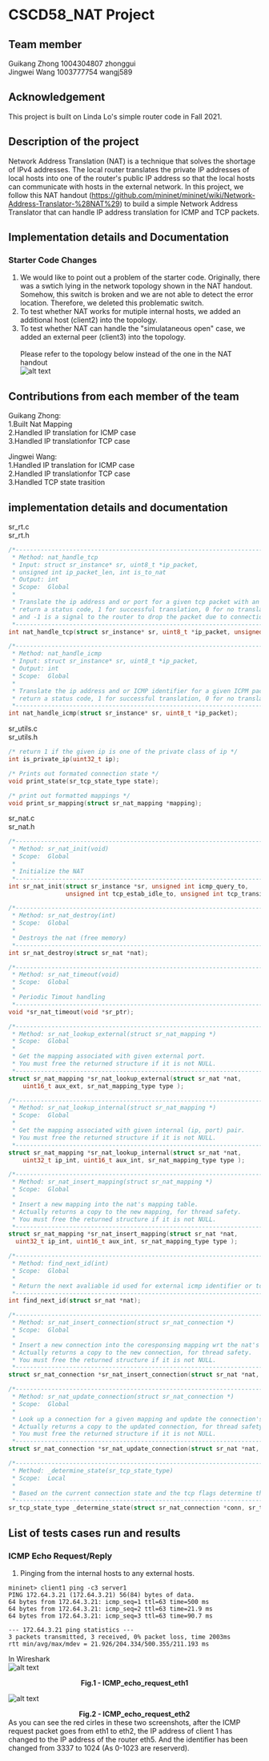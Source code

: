 # CSCD58_NAT Project

## Team member
Guikang Zhong 1004304807 zhonggui<br>
Jingwei Wang 1003777754 wangj589<br>

## Acknowledgement
This project is built on Linda Lo's simple router code in Fall 2021.

## Description of the project
Network Address Translation (NAT) is a technique that solves the shortage of IPv4 addresses. The local router translates the private IP addresses of local hosts into one of the router's public IP address so that the local hosts can communicate with hosts in the external network. In this project, we follow this NAT handout (https://github.com/mininet/mininet/wiki/Network-Address-Translator-%28NAT%29) to build a simple Network Address Translator that can handle IP address translation for ICMP and TCP packets. 

## Implementation details and Documentation

### Starter Code Changes
1. We would like to point out a problem of the starter code. Originally, there was a swtich lying in the network topology shown in the NAT handout. Somehow, this switch is broken and we are not able to detect the error location. Therefore, we deleted this problematic switch.<br>
2. To test whether NAT works for mutiple internal hosts, we added an additional host (client2) into the topology.<br>
3. To test whether NAT can handle the "simulataneous open" case, we added an external peer (client3) into the topology.<br><br>
Please refer to the topology below instead of the one in the NAT handout<br>
![alt text](/images/modified_topology.svg "modified topology")

## Contributions from each member of the team
Guikang Zhong:<br>
1.Built Nat Mapping<br>
2.Handled IP translation for ICMP case<br>
3.Handled IP translationfor TCP case<br>

Jingwei Wang:<br>
1.Handled IP translation for ICMP case<br>
2.Handled IP translationfor TCP case<br>
3.Handled TCP state trasition<br>



## implementation details and documentation
sr_rt.c<br>
sr_rt.h<br>
```C
/*---------------------------------------------------------------------
 * Method: nat_handle_tcp
 * Input: struct sr_instance* sr, uint8_t *ip_packet,
 * unsigned int ip_packet_len, int is_to_nat
 * Output: int
 * Scope:  Global
 *
 * Translate the ip address and or port for a given tcp packet with an ip header,
 * return a status code, 1 for successful translation, 0 for no translation required
 * and -1 is a signal to the router to drop the packet due to connection no found or timeout.
 *---------------------------------------------------------------------*/
int nat_handle_tcp(struct sr_instance* sr, uint8_t *ip_packet, unsigned int ip_packet_len, int is_to_nat);

/*---------------------------------------------------------------------
 * Method: nat_handle_icmp
 * Input: struct sr_instance* sr, uint8_t *ip_packet,
 * Output: int
 * Scope:  Global
 *
 * Translate the ip address and or ICMP identifier for a given ICPM packet with an ip header,
 * return a status code, 1 for successful translation, 0 for no translation required.
 *---------------------------------------------------------------------*/
int nat_handle_icmp(struct sr_instance* sr, uint8_t *ip_packet);
```

sr_utils.c<br>
sr_utils.h<br>
```C
/* return 1 if the given ip is one of the private class of ip */
int is_private_ip(uint32_t ip);

/* Prints out formated connection state */
void print_state(sr_tcp_state_type state);

/* print out formatted mappings */
void print_sr_mapping(struct sr_nat_mapping *mapping);
```

sr_nat.c<br>
sr_nat.h<br>
```C
/*---------------------------------------------------------------------
 * Method: sr_nat_init(void)
 * Scope:  Global
 *
 * Initialize the NAT
 *---------------------------------------------------------------------*/
int sr_nat_init(struct sr_instance *sr, unsigned int icmp_query_to, 
                unsigned int tcp_estab_idle_to, unsigned int tcp_transitory_to);

/*---------------------------------------------------------------------
 * Method: sr_nat_destroy(int)
 * Scope:  Global
 *
 * Destroys the nat (free memory)
 *---------------------------------------------------------------------*/
int sr_nat_destroy(struct sr_nat *nat);

/*---------------------------------------------------------------------
 * Method: sr_nat_timeout(void)
 * Scope:  Global
 *
 * Periodic Timout handling
 *---------------------------------------------------------------------*/
void *sr_nat_timeout(void *sr_ptr);

/*---------------------------------------------------------------------
 * Method: sr_nat_lookup_external(struct sr_nat_mapping *)
 * Scope:  Global
 *
 * Get the mapping associated with given external port.
 * You must free the returned structure if it is not NULL.
 *---------------------------------------------------------------------*/
struct sr_nat_mapping *sr_nat_lookup_external(struct sr_nat *nat,
    uint16_t aux_ext, sr_nat_mapping_type type );

/*---------------------------------------------------------------------
 * Method: sr_nat_lookup_internal(struct sr_nat_mapping *)
 * Scope:  Global
 *
 * Get the mapping associated with given internal (ip, port) pair.
 * You must free the returned structure if it is not NULL.
 *---------------------------------------------------------------------*/
struct sr_nat_mapping *sr_nat_lookup_internal(struct sr_nat *nat,
    uint32_t ip_int, uint16_t aux_int, sr_nat_mapping_type type );

/*---------------------------------------------------------------------
 * Method: sr_nat_insert_mapping(struct sr_nat_mapping *)
 * Scope:  Global
 *
 * Insert a new mapping into the nat's mapping table.
 * Actually returns a copy to the new mapping, for thread safety.
 * You must free the returned structure if it is not NULL.
 *---------------------------------------------------------------------*/
struct sr_nat_mapping *sr_nat_insert_mapping(struct sr_nat *nat,
  uint32_t ip_int, uint16_t aux_int, sr_nat_mapping_type type );

/*---------------------------------------------------------------------
 * Method: find_next_id(int)
 * Scope:  Global
 *
 * Return the next avaliable id used for external icmp identifier or tcp port.
 *---------------------------------------------------------------------*/
int find_next_id(struct sr_nat *nat);

/*---------------------------------------------------------------------
 * Method: sr_nat_insert_connection(struct sr_nat_connection *)
 * Scope:  Global
 *
 * Insert a new connection into the coresponsing mapping wrt the nat's external port.
 * Actually returns a copy to the new connection, for thread safety.
 * You must free the returned structure if it is not NULL.
 *---------------------------------------------------------------------*/
struct sr_nat_connection *sr_nat_insert_connection(struct sr_nat *nat, uint16_t ext_port, uint8_t *ip_packet, unsigned int state);

/*---------------------------------------------------------------------
 * Method: sr_nat_update_connection(struct sr_nat_connection *)
 * Scope:  Global
 *
 * Look up a connection for a given mapping and update the connection's state.
 * Actually returns a copy to the updated connection, for thread safety.
 * You must free the returned structure if it is not NULL.
 *---------------------------------------------------------------------*/
struct sr_nat_connection *sr_nat_update_connection(struct sr_nat *nat, struct sr_nat_mapping *mapping, uint8_t *ip_packet, int direction);

/*---------------------------------------------------------------------
 * Method: _determine_state(sr_tcp_state_type)
 * Scope:  Local
 *
 * Based on the current connection state and the tcp flags determine the next state
 *---------------------------------------------------------------------*/
sr_tcp_state_type _determine_state(struct sr_nat_connection *conn, sr_tcp_hdr_t *buf);
```


## List of tests cases run and results
### ICMP Echo Request/Reply
1. Pinging from the internal hosts to any external hosts.
```console
mininet> client1 ping -c3 server1
PING 172.64.3.21 (172.64.3.21) 56(84) bytes of data.
64 bytes from 172.64.3.21: icmp_seq=1 ttl=63 time=500 ms
64 bytes from 172.64.3.21: icmp_seq=2 ttl=63 time=21.9 ms
64 bytes from 172.64.3.21: icmp_seq=3 ttl=63 time=90.7 ms

--- 172.64.3.21 ping statistics ---
3 packets transmitted, 3 received, 0% packet loss, time 2003ms
rtt min/avg/max/mdev = 21.926/204.334/500.355/211.193 ms
```
In Wireshark <br>
![alt text](/images/ICMP_echo_request_eth1.PNG "ICMP_echo_request_eth1") <br>
<div align="center"><b>Fig.1 - ICMP_echo_request_eth1</b></div>

![alt text](/images/ICMP_echo_request_eth2.PNG "ICMP_echo_request_eth2") <br>
<div align="center"> <b>Fig.2 - ICMP_echo_request_eth2</b> <br></div>
As you can see the red cirles in these two screenshots, after the ICMP request packet goes from eth1 to eth2, the IP address of client 1 has changed to the IP address of the router eth5. And the identifier has been changed from 3337 to 1024 (As 0-1023 are reserverd).
